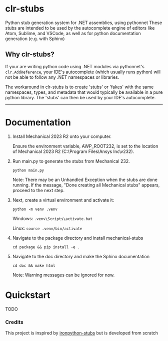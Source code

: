 # clr-stubs

Python stub generation system for .NET assemblies, using pythonnet
These stubs are intended to be used by the autocomplete engine of editors like Atom, Sublime, and VSCode, as well
as for python documentation generation (e.g. with Sphinx)

## Why clr-stubs?

If your are writing python code using .NET modules via pythonnet's `clr.AddReference`, your IDE's
autocomplete (which usually runs python) will not be able to follow any .NET namespaces or libraries.

The workaround in clr-stubs is to create 'stubs' or 'fakes' with the same namespaces, types, and metadata
that would typically be available in a pure python library. The 'stubs' can then be used by your IDE's
autocomplete.


-----------------------

# Documentation

1. Install Mechanical 2023 R2 onto your computer.

    Ensure the environment variable, AWP_ROOT232, is set to the location of
    Mechanical 2023 R2 (C:\Program Files\Ansys Inc\v232).

2. Run main.py to generate the stubs from Mechanical 232.

    ```python main.py```

    Note: There may be an Unhandled Exception when the stubs are done running.
    If the message, "Done creating all Mechanical stubs" appears, proceed
    to the next step.

3. Next, create a virtual environment and activate it:

    ```python -m venv .venv```

    Windows:
        ```.venv\Scripts\activate.bat```

    Linux:
        ```source .venv/bin/activate```

4. Navigate to the package directory and install mechanical-stubs

    ```cd package && pip install -e .```

5. Navigate to the doc directory and make the Sphinx documentation

    ```cd doc && make html```

    Note: Warning messages can be ignored for now.


# Quickstart

TODO


### Credits

This project is inspired by [ironpython-stubs](https://github.com/gtalarico/ironpython-stubs) but is developed
from scratch
